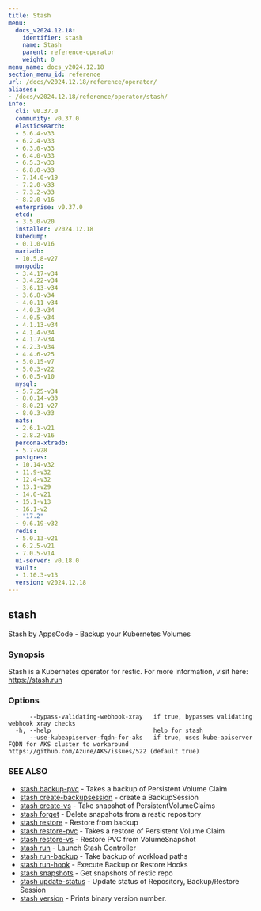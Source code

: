 ```yaml
---
title: Stash
menu:
  docs_v2024.12.18:
    identifier: stash
    name: Stash
    parent: reference-operator
    weight: 0
menu_name: docs_v2024.12.18
section_menu_id: reference
url: /docs/v2024.12.18/reference/operator/
aliases:
- /docs/v2024.12.18/reference/operator/stash/
info:
  cli: v0.37.0
  community: v0.37.0
  elasticsearch:
  - 5.6.4-v33
  - 6.2.4-v33
  - 6.3.0-v33
  - 6.4.0-v33
  - 6.5.3-v33
  - 6.8.0-v33
  - 7.14.0-v19
  - 7.2.0-v33
  - 7.3.2-v33
  - 8.2.0-v16
  enterprise: v0.37.0
  etcd:
  - 3.5.0-v20
  installer: v2024.12.18
  kubedump:
  - 0.1.0-v16
  mariadb:
  - 10.5.8-v27
  mongodb:
  - 3.4.17-v34
  - 3.4.22-v34
  - 3.6.13-v34
  - 3.6.8-v34
  - 4.0.11-v34
  - 4.0.3-v34
  - 4.0.5-v34
  - 4.1.13-v34
  - 4.1.4-v34
  - 4.1.7-v34
  - 4.2.3-v34
  - 4.4.6-v25
  - 5.0.15-v7
  - 5.0.3-v22
  - 6.0.5-v10
  mysql:
  - 5.7.25-v34
  - 8.0.14-v33
  - 8.0.21-v27
  - 8.0.3-v33
  nats:
  - 2.6.1-v21
  - 2.8.2-v16
  percona-xtradb:
  - 5.7-v28
  postgres:
  - 10.14-v32
  - 11.9-v32
  - 12.4-v32
  - 13.1-v29
  - 14.0-v21
  - 15.1-v13
  - 16.1-v2
  - "17.2"
  - 9.6.19-v32
  redis:
  - 5.0.13-v21
  - 6.2.5-v21
  - 7.0.5-v14
  ui-server: v0.18.0
  vault:
  - 1.10.3-v13
  version: v2024.12.18
---
```


## stash

Stash by AppsCode - Backup your Kubernetes Volumes

### Synopsis

Stash is a Kubernetes operator for restic. For more information, visit here: https://stash.run

### Options

```
      --bypass-validating-webhook-xray   if true, bypasses validating webhook xray checks
  -h, --help                             help for stash
      --use-kubeapiserver-fqdn-for-aks   if true, uses kube-apiserver FQDN for AKS cluster to workaround https://github.com/Azure/AKS/issues/522 (default true)
```

### SEE ALSO

* [stash backup-pvc](/docs/v2024.12.18/reference/operator/stash_backup-pvc)	 - Takes a backup of Persistent Volume Claim
* [stash create-backupsession](/docs/v2024.12.18/reference/operator/stash_create-backupsession)	 - create a BackupSession
* [stash create-vs](/docs/v2024.12.18/reference/operator/stash_create-vs)	 - Take snapshot of PersistentVolumeClaims
* [stash forget](/docs/v2024.12.18/reference/operator/stash_forget)	 - Delete snapshots from a restic repository
* [stash restore](/docs/v2024.12.18/reference/operator/stash_restore)	 - Restore from backup
* [stash restore-pvc](/docs/v2024.12.18/reference/operator/stash_restore-pvc)	 - Takes a restore of Persistent Volume Claim
* [stash restore-vs](/docs/v2024.12.18/reference/operator/stash_restore-vs)	 - Restore PVC from VolumeSnapshot
* [stash run](/docs/v2024.12.18/reference/operator/stash_run)	 - Launch Stash Controller
* [stash run-backup](/docs/v2024.12.18/reference/operator/stash_run-backup)	 - Take backup of workload paths
* [stash run-hook](/docs/v2024.12.18/reference/operator/stash_run-hook)	 - Execute Backup or Restore Hooks
* [stash snapshots](/docs/v2024.12.18/reference/operator/stash_snapshots)	 - Get snapshots of restic repo
* [stash update-status](/docs/v2024.12.18/reference/operator/stash_update-status)	 - Update status of Repository, Backup/Restore Session
* [stash version](/docs/v2024.12.18/reference/operator/stash_version)	 - Prints binary version number.

